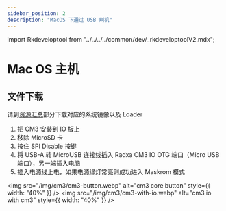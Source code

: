 ```yaml
---
sidebar_position: 2
description: "MacOS 下通过 USB 刷机"
---
```


import Rkdeveloptool from "../../../../common/dev/\_rkdeveloptoolV2.mdx";

# Mac OS 主机

## 文件下载

请到[资源汇总](../../download)部分下载对应的系统镜像以及 Loader

<Rkdeveloptool model="radxa-cm3-io" release_num="27" desktop="xfce" platform="macos" loader="rk356x_spl_loader_v1.15.113.bin">

<ol>
    <li>把 CM3 安装到 IO 板上</li>
    <li>移除 MicroSD 卡</li>
    <li>按住 SPI Disable 按键</li>
    <li>将 USB-A 转 MicroUSB 连接线插入 Radxa CM3 IO OTG 端口（Micro USB 端口），另一端插入电脑</li>
    <li>插入电源线上电，如果电源绿灯常亮则成功进入 Maskrom 模式</li>
</ol>

<img src="/img/cm3/cm3-button.webp" alt="cm3 core button" style={{ width: "40%" }} />
<img src="/img/cm3/cm3-with-io.webp" alt="cm3 io with cm3" style={{ width: "40%" }} />

</Rkdeveloptool>

